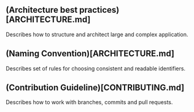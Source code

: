 ## (Architecture best practices)[ARCHITECTURE.md]
Describes how to structure and architect large and complex application.

## (Naming Convention)[ARCHITECTURE.md]
Describes set of rules for choosing consistent and readable identifiers.

## (Contribution Guideline)[CONTRIBUTING.md]
Describes how to work with branches, commits and pull requests.
